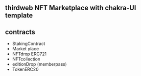 ## thirdweb NFT Marketplace with chakra-UI template

## contracts

- StakingContract
- Market place
- NFTdrop ERC721
- NFTcollection
- editionDrop (memberpass)
- TokenERC20
